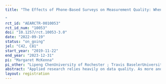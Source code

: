 ```yaml
---
title: "The Effects of Phone-Based Surveys on Measurement Quality: When and Why Does Modality Matter?
"
rct_id: "AEARCTR-0010053"
rct_id_num: "10053"
doi: "10.1257/rct.10053-3.0"
date: "2022-09-19"
status: "on_going"
jel: "C42, C81"
start_year: "2019-11-22"
end_year: "2023-12-31"
pi: "Margaret McKenna"
pi_other: "Lipeng ChenUniversity of Rochester ; Travis BaselerUniversity of Rochester ; Thomas GinnCenter for Global Development"
abstract: "Applied research relies heavily on data quality. As more and more researchers collect their own data through surveys, how to ensure data quality is a central issue for survey data. In this project, we plan to study the impact of survey modality on data quality. Specifically, we introduce three treatments in a field experiment on a set of 900 micro-entrepreneurs in Uganda: 1) whether to conduct the survey in person or over the phone, 2) whether to fix enumerator-respondent pairings across survey rounds, and 3) whether to include a trust-building activity prior to the survey. We also cross-cut the three treatments, which can help us understand how these treatments interplay with each other. We will assess how measurement varies for 1) simple, objective questions, 2) complex, objective questions, 3) subjective, sensitive questions, and 4) subjective, non-sensitive questions. We also measure and bound experimenter demand effects (EDE) by telling respondents the results we expect in a donation allocation task. We plan to study how EDE vary with each of our treatments."
layout: registration
---
```


